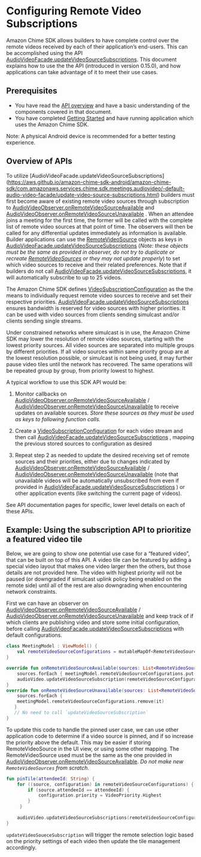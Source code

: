 # Configuring Remote Video Subscriptions

Amazon Chime SDK allows builders to have complete control over the remote videos received by each of their application’s end-users. This can be accomplished using the API [AudioVideoFacade.updateVideoSourceSubscriptions](https://aws.github.io/amazon-chime-sdk-android/amazon-chime-sdk/com.amazonaws.services.chime.sdk.meetings.audiovideo/-default-audio-video-facade/update-video-source-subscriptions.html). This document explains how to use the the API (introduced in version 0.15.0), and how applications can take advantage of it to meet their use cases.

## Prerequisites

* You have read the [API overview](https://github.com/aws/amazon-chime-sdk-android/blob/master/guides/api_overview.md) and have a basic understanding of the components covered in that document.
* You have completed [Getting Started](https://github.com/aws/amazon-chime-sdk-android/blob/master/guides/getting_started.md) and have running application which uses the Amazon Chime SDK.

Note: A physical Android device is recommended for a better testing experience.

## Overview of APIs

To utilize [AudioVideoFacade.updateVideoSourceSubscriptions] (https://aws.github.io/amazon-chime-sdk-android/amazon-chime-sdk/com.amazonaws.services.chime.sdk.meetings.audiovideo/-default-audio-video-facade/update-video-source-subscriptions.html) builders must first become aware of existing remote video sources through subscription to  [AudioVideoObserver.onRemoteVideoSourceAvailable](https://aws.github.io/amazon-chime-sdk-android/amazon-chime-sdk/com.amazonaws.services.chime.sdk.meetings.audiovideo/-audio-video-observer/on-remote-video-source-available.html) and [AudioVideoObserver.onRemoteVideoSourceUnavailable](https://aws.github.io/amazon-chime-sdk-android/amazon-chime-sdk/com.amazonaws.services.chime.sdk.meetings.audiovideo/-audio-video-observer/on-remote-video-source-unavailable.html) . When an attendee joins a meeting for the first time, the former will be called with the complete list of remote video sources at that point of time. The observers will then be called for any differential updates immediately as information is available.  Builder applications can use the [RemoteVideoSource](https://aws.github.io/amazon-chime-sdk-android/amazon-chime-sdk/com.amazonaws.services.chime.sdk.meetings.audiovideo.video/-remote-video-source/index.html) objects as keys in  [AudioVideoFacade.updateVideoSourceSubscriptions](https://aws.github.io/amazon-chime-sdk-android/amazon-chime-sdk/com.amazonaws.services.chime.sdk.meetings.audiovideo/-default-audio-video-facade/update-video-source-subscriptions.html)  (*Note: these objects must be the same as provided in observer, do not try to duplicate or recreate* *[RemoteVideoSources](https://aws.github.io/amazon-chime-sdk-android/amazon-chime-sdk/com.amazonaws.services.chime.sdk.meetings.audiovideo.video/-remote-video-source/index.html)* *or they may not update properly*) to set which video sources to receive and their related preferences. Note that if builders do not call  [AudioVideoFacade.updateVideoSourceSubscriptions](https://aws.github.io/amazon-chime-sdk-android/amazon-chime-sdk/com.amazonaws.services.chime.sdk.meetings.audiovideo/-default-audio-video-facade/update-video-source-subscriptions.html), it will automatically subscribe to up to 25 videos.

The Amazon Chime SDK defines [VideoSubscriptionConfiguration](https://aws.github.io/amazon-chime-sdk-android/amazon-chime-sdk/com.amazonaws.services.chime.sdk.meetings.audiovideo.video/-video-subscription-configuration/index.html) as the the means to individually request remote video sources to receive and set their respective priorities. [AudioVideoFacade.updateVideoSourceSubscriptions](https://aws.github.io/amazon-chime-sdk-android/amazon-chime-sdk/com.amazonaws.services.chime.sdk.meetings.audiovideo/-default-audio-video-facade/update-video-source-subscriptions.html)  ensures bandwidth is reserved for video sources with higher priorities. It can be used with video sources from clients sending simulcast and/or clients sending single streams.

Under constrained networks where simulcast is in use, the Amazon Chime SDK may lower the resolution of remote video sources, starting with the lowest priority sources. All video sources are separated into multiple groups by different priorities. If all video sources within same priority group are at the lowest resolution possible, or simulcast is not being used, it may further pause video tiles until the network has recovered. The same operations will be repeated group by group, from priority lowest to highest.

A typical workflow to use this SDK API would be:

1. Monitor callbacks on [AudioVideoObserver.onRemoteVideoSourceAvailable](https://aws.github.io/amazon-chime-sdk-android/amazon-chime-sdk/com.amazonaws.services.chime.sdk.meetings.audiovideo/-audio-video-observer/on-remote-video-source-available.html) / [AudioVideoObserver.onRemoteVideoSourceUnavailable](https://aws.github.io/amazon-chime-sdk-android/amazon-chime-sdk/com.amazonaws.services.chime.sdk.meetings.audiovideo/-audio-video-observer/on-remote-video-source-unavailable.html) to receive updates on available sources. *Store these sources as they must be used as keys to following function calls.*
2. Create a [VideoSubscriptionConfiguration](https://aws.github.io/amazon-chime-sdk-android/amazon-chime-sdk/com.amazonaws.services.chime.sdk.meetings.audiovideo.video/-video-subscription-configuration/index.html) for each video stream and then call  [AudioVideoFacade.updateVideoSourceSubscriptions](https://aws.github.io/amazon-chime-sdk-android/amazon-chime-sdk/com.amazonaws.services.chime.sdk.meetings.audiovideo/-default-audio-video-facade/update-video-source-subscriptions.html) , mapping the previous stored sources to configuration as desired
    
3. Repeat step 2 as needed to update the desired receiving set of remote sources and their priorities, either due to changes indicated by  [AudioVideoObserver.onRemoteVideoSourceAvailable](https://aws.github.io/amazon-chime-sdk-android/amazon-chime-sdk/com.amazonaws.services.chime.sdk.meetings.audiovideo/-audio-video-observer/on-remote-video-source-available.html) / [AudioVideoObserver.onRemoteVideoSourceUnavailable](https://aws.github.io/amazon-chime-sdk-android/amazon-chime-sdk/com.amazonaws.services.chime.sdk.meetings.audiovideo/-audio-video-observer/on-remote-video-source-unavailable.html) (note that unavailable videos will be automatically unsubscribed from even if provided in [AudioVideoFacade.updateVideoSourceSubscriptions](https://aws.github.io/amazon-chime-sdk-android/amazon-chime-sdk/com.amazonaws.services.chime.sdk.meetings.audiovideo/-default-audio-video-facade/update-video-source-subscriptions.html) ) or other application events (like switching the current page of videos).

See API documentation pages for specific, lower level details on each of these APIs.

## Example: Using the subscription API to prioritize a featured video tile

Below, we are going to show one potential use case for a “featured video”, that can be built on top of this API. A video tile can be featured by adding a special video layout that makes one video larger then the others, but those details are not provided here. The video with highest priority will not be paused (or downgraded if simulcast uplink policy being enabled on the remote side) until all of the rest are also downgrading when encountering network constraints.

First we can have an observer on [AudioVideoObserver.onRemoteVideoSourceAvailable](https://aws.github.io/amazon-chime-sdk-android/amazon-chime-sdk/com.amazonaws.services.chime.sdk.meetings.audiovideo/-audio-video-observer/on-remote-video-source-available.html) /  [AudioVideoObserver.onRemoteVideoSourceUnavailable](https://aws.github.io/amazon-chime-sdk-android/amazon-chime-sdk/com.amazonaws.services.chime.sdk.meetings.audiovideo/-audio-video-observer/on-remote-video-source-unavailable.html) and keep track of if which clients are publishing video and store some initial configuration, before calling [AudioVideoFacade.updateVideoSourceSubscriptions](https://aws.github.io/amazon-chime-sdk-android/amazon-chime-sdk/com.amazonaws.services.chime.sdk.meetings.audiovideo/-default-audio-video-facade/update-video-source-subscriptions.html) with default configurations.


```kotlin
class MeetingModel : ViewModel() {
    val remoteVideoSourceConfigurations = mutableMapOf<RemoteVideoSource, VideoSubscriptionConfiguration>()
}

override fun onRemoteVideoSourceAvailable(sources: List<RemoteVideoSource>) {
    sources.forEach { meetingModel.remoteVideoSourceConfigurations.put(it, VideoSubscriptionConfiguration(VideoPriority.Medium, VideoResolution.High)) }
    audioVideo.updateVideoSourceSubscription(remoteVideoSourceConfigurations, emptyArray());
}
override fun onRemoteVideoSourceUnavailable(sources: List<RemoteVideoSource>) {
    sources.forEach { 
    meetingModel.remoteVideoSourceConfigurations.remove(it)
   }
   // No need to call `updateVideoSourceSubscription`
}

```

To update this code to handle the pinned user case, we can use other application code to determine if a video source is pinned, and if so increase the priority above the default. This may be easier if storing RemoteVideoSource in the UI view, or using some other mapping. The RemoteVideoSource used must be the same as the one provided in [AudioVideoObserver.onRemoteVideoSourceAvailable](https://aws.github.io/amazon-chime-sdk-android/amazon-chime-sdk/com.amazonaws.services.chime.sdk.meetings.audiovideo/-audio-video-observer/on-remote-video-source-available.html). *Do not make new `RemoteVideoSources` from scratch.* 

```kotlin
fun pinTile(attendeeId: String) {
    for ((source, configuration) in remoteVideoSourceConfigurations) {
        if (source.attendeeId == attendeeId) {
            configuration.priority = VideoPriority.Highest
        }
     }
 
    audioVideo.updateVideoSourceSubscriptions(remoteVideoSourceConfigurations, emptyArray())
}

```

`updateVideoSoueceSubscription` will trigger the remote selection logic based on the priority settings of each video then update the tile management accordingly.
